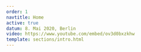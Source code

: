```yaml
---
order: 1
navtitle: Home
active: true
datum: 8. Mai 2020, Berlin
video: https://www.youtube.com/embed/ov3d0bxzkhw
template: sections/intro.html
---
```

